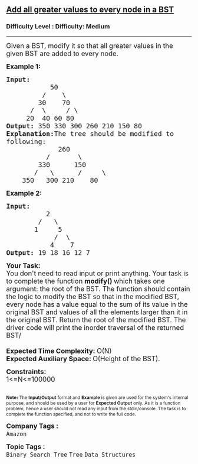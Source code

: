 <h2><a href="https://www.geeksforgeeks.org/problems/add-all-greater-values-to-every-node-in-a-bst/1?page=2&category=Binary%20Search%20Tree&sortBy=submissions">Add all greater values to every node in a BST</a></h2><h3>Difficulty Level : Difficulty: Medium</h3><hr><div class="problems_problem_content__Xm_eO"><p><span style="font-size: 18px;">Given a BST,&nbsp;modify it so that all greater values in the given BST are added to every node.</span></p>
<p><span style="font-size: 18px;"><strong>Example 1:</strong></span></p>
<pre><span style="font-size: 18px;"><strong>Input:</strong>
&nbsp;          50
&nbsp;        /    \
&nbsp;       30    70
&nbsp;     /  \     / \  
&nbsp;    20  40 60 80<strong>
Output: </strong>350 330 300 260 210 150 80<strong>
Explanation:</strong>The tree should be modified to
following:
&nbsp;            260
&nbsp;         /       \
        330      150
       /   \      /     \
&nbsp;   350   300 210    80</span>
</pre>
<p><span style="font-size: 18px;"><strong>Example 2:</strong></span></p>
<pre><span style="font-size: 18px;"><strong>Input:</strong>
&nbsp;         2
&nbsp;       /   \
&nbsp;      1     5
&nbsp;           /  \
&nbsp;          4    7<strong>
Output: </strong>19 18 16 12 7</span></pre>
<p><span style="font-size: 18px;"><strong>Your Task:</strong><br>You don't need to read input or print anything. Your task is to complete the function</span><span style="font-size: 18px;"> <strong>modify()&nbsp;</strong>which takes one argument: the root of the BST. The function should contain the logic to modify the BST so that in the modified BST, every node has a value equal to the sum of its value in the original BST and values of all the elements larger than it in the original BST. Return the root of the modified BST. The driver code will print the inorder traversal of the returned BST/<br><br><strong>Expected Time Complexity:&nbsp;</strong>O(N)<br><strong>Expected Auxiliary Space:&nbsp;</strong>O(Height of the BST).</span></p>
<p><span style="font-size: 18px;"><strong>Constraints:</strong><br>1&lt;=N&lt;=100000</span></p>
<p><br><span style="font-size: 12px;"><strong>Note:</strong> The <strong>Input/Output</strong> format and <strong>Example</strong> is given are used for the system's internal purpose, and should be used by a user for <strong>Expected Output</strong> only. As it is a function problem, hence a user should not read any input from the stdin/console. The task is to complete the function specified, and not to write the full code.</span></p></div><p><span style=font-size:18px><strong>Company Tags : </strong><br><code>Amazon</code>&nbsp;<br><p><span style=font-size:18px><strong>Topic Tags : </strong><br><code>Binary Search Tree</code>&nbsp;<code>Tree</code>&nbsp;<code>Data Structures</code>&nbsp;
